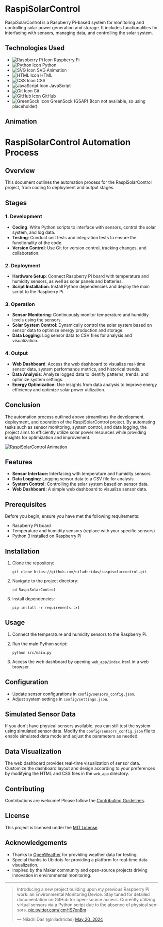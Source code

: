 # RaspiSolarControl

RaspiSolarControl is a Raspberry Pi-based system for monitoring and controlling solar power generation and storage. It includes functionalities for interfacing with sensors, managing data, and controlling the solar system.

## Technologies Used

- ![Raspberry Pi Icon](https://img.icons8.com/color/48/000000/raspberry-pi.png) Raspberry Pi
- ![Python Icon](https://img.icons8.com/color/48/000000/python.png) Python
- ![SVG Icon](https://img.icons8.com/ios-filled/50/000000/svg.png) SVG Animation
- ![HTML Icon](https://img.icons8.com/color/48/000000/html-5.png) HTML
- ![CSS Icon](https://img.icons8.com/color/48/000000/css3.png) CSS
- ![JavaScript Icon](https://img.icons8.com/color/48/000000/javascript.png) JavaScript
- ![Git Icon](https://img.icons8.com/color/48/000000/git.png) Git
- ![GitHub Icon](https://img.icons8.com/ios-glyphs/30/000000/github.png) GitHub
- ![GreenSock Icon](https://www.gstatic.com/webp/gallery/2.png) GreenSock (GSAP) (Icon not available, so using placeholder)

## Animation

# RaspiSolarControl Automation Process

## Overview

This document outlines the automation process for the RaspiSolarControl project, from coding to deployment and output stages.

## Stages

### 1. Development

- **Coding**: Write Python scripts to interface with sensors, control the solar system, and log data.
- **Testing**: Conduct unit tests and integration tests to ensure the functionality of the code.
- **Version Control**: Use Git for version control, tracking changes, and collaboration.

### 2. Deployment

- **Hardware Setup**: Connect Raspberry Pi board with temperature and humidity sensors, as well as solar panels and batteries.
- **Script Installation**: Install Python dependencies and deploy the main script to the Raspberry Pi.

### 3. Operation

- **Sensor Monitoring**: Continuously monitor temperature and humidity levels using the sensors.
- **Solar System Control**: Dynamically control the solar system based on sensor data to optimize energy production and storage.
- **Data Logging**: Log sensor data to CSV files for analysis and visualization.

### 4. Output

- **Web Dashboard**: Access the web dashboard to visualize real-time sensor data, system performance metrics, and historical trends.
- **Data Analysis**: Analyze logged data to identify patterns, trends, and optimize system settings.
- **Energy Optimization**: Use insights from data analysis to improve energy efficiency and optimize solar power utilization.

## Conclusion

The automation process outlined above streamlines the development, deployment, and operation of the RaspiSolarControl project. By automating tasks such as sensor monitoring, system control, and data logging, the project aims to efficiently utilize solar power resources while providing insights for optimization and improvement.

![RaspiSolarControl Animation](/assets/raspi_solar_control.svg)

## Features

- **Sensor Interface:** Interfacing with temperature and humidity sensors.
- **Data Logging:** Logging sensor data to a CSV file for analysis.
- **System Control:** Controlling the solar system based on sensor data.
- **Web Dashboard:** A simple web dashboard to visualize sensor data.

## Prerequisites

Before you begin, ensure you have met the following requirements:

- Raspberry Pi board
- Temperature and humidity sensors (replace with your specific sensors)
- Python 3 installed on Raspberry Pi

## Installation

1. Clone the repository:

    ```
    git clone https://github.com/niladrridas/raspisolarcontrol.git
    ```

2. Navigate to the project directory:

    ```
    cd RaspiSolarControl
    ```

3. Install dependencies:

    ```
    pip install -r requirements.txt
    ```

## Usage

1. Connect the temperature and humidity sensors to the Raspberry Pi.
2. Run the main Python script:

    ```
    python src/main.py
    ```

3. Access the web dashboard by opening `web_app/index.html` in a web browser.

## Configuration

- Update sensor configurations in `config/sensors_config.json`.
- Adjust system settings in `config/settings.json`.

## Simulated Sensor Data

If you don't have physical sensors available, you can still test the system using simulated sensor data. Modify the `config/sensors_config.json` file to enable simulated data mode and adjust the parameters as needed.

## Data Visualization

The web dashboard provides real-time visualization of sensor data. Customize the dashboard layout and design according to your preferences by modifying the HTML and CSS files in the `web_app` directory.


## Contributing

Contributions are welcome! Please follow the [Contributing Guidelines](https://github.com/niladrridas/raspisolarcontrol/blob/main/CONTRIBUTING.md).

## License

This project is licensed under the [MIT License](https://github.com/niladrridas/raspisolarcontrol/blob/main/LICENSE).

## Acknowledgements

- Thanks to [OpenWeather](https://openweathermap.org/) for providing weather data for testing.
- Special thanks to Ubidots for providing a platform for real-time data visualization.
- Inspired by the Maker community and open-source projects driving innovation in environmental monitoring.

---

<blockquote class="twitter-tweet"><p lang="en" dir="ltr">Introducing a new project building upon my previous Raspberry Pi work: an Environmental Monitoring Device. Stay tuned for detailed documentation on GitHub for open-source access. Currently utilizing virtual sensors via a Python script due to the absence of physical sensors. <a href="https://t.co/jcmHS7onBm">pic.twitter.com/jcmHS7onBm</a></p>&mdash; Niladri Das (@niladrridas) <a href="https://twitter.com/niladrridas/status/1792456595546472456?ref_src=twsrc%5Etfw">May 20, 2024</a></blockquote> <script async src="https://platform.twitter.com/widgets.js" charset="utf-8"></script>
